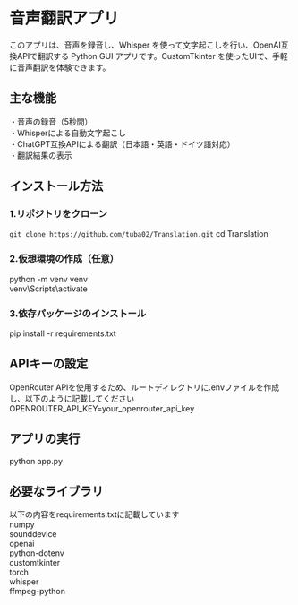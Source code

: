 # 音声翻訳アプリ
このアプリは、音声を録音し、Whisper を使って文字起こしを行い、OpenAI互換APIで翻訳する Python GUI アプリです。CustomTkinter を使ったUIで、手軽に音声翻訳を体験できます。

## 主な機能
・音声の録音（5秒間）    
・Whisperによる自動文字起こし  
・ChatGPT互換APIによる翻訳（日本語・英語・ドイツ語対応）    
・翻訳結果の表示   

## インストール方法

### 1.リポジトリをクローン
``` git clone https://github.com/tuba02/Translation.git ```
cd Translation

### 2.仮想環境の作成（任意）
python -m venv venv  
venv\Scripts\activate

### 3.依存パッケージのインストール
pip install -r requirements.txt

## APIキーの設定
OpenRouter APIを使用するため、ルートディレクトリに.envファイルを作成し、以下のように記載してください  
OPENROUTER_API_KEY=your_openrouter_api_key

## アプリの実行
python app.py

## 必要なライブラリ
以下の内容をrequirements.txtに記載しています  
numpy  
sounddevice  
openai  
python-dotenv  
customtkinter  
torch  
whisper  
ffmpeg-python  

